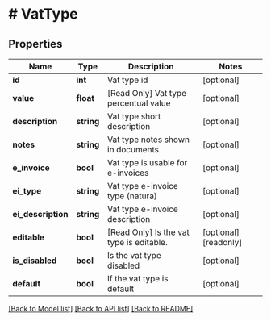 # # VatType

## Properties

Name | Type | Description | Notes
------------ | ------------- | ------------- | -------------
**id** | **int** | Vat type id | [optional]
**value** | **float** | [Read Only] Vat type percentual value | [optional]
**description** | **string** | Vat type short description | [optional]
**notes** | **string** | Vat type notes shown in documents | [optional]
**e_invoice** | **bool** | Vat type is usable for e-invoices | [optional]
**ei_type** | **string** | Vat type e-invoice type (natura) | [optional]
**ei_description** | **string** | Vat type e-invoice description | [optional]
**editable** | **bool** | [Read Only] Is the vat type is editable. | [optional] [readonly]
**is_disabled** | **bool** | Is the vat type disabled | [optional]
**default** | **bool** | If the vat type is default | [optional]

[[Back to Model list]](../../README.md#models) [[Back to API list]](../../README.md#endpoints) [[Back to README]](../../README.md)
